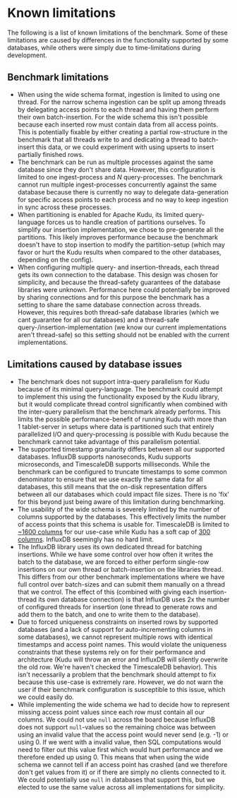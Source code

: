# Known limitations
The following is a list of known limitations of the benchmark. Some of these limitations are caused by differences in the functionality supported by some databases, while others were simply due to time-limitations during development.

## Benchmark limitations
* When using the wide schema format, ingestion is limited to using one thread. For the narrow schema ingestion can be split up among threads by delegating access points to each thread and having them perform their own batch-insertion. For the wide schema this isn't possible because each inserted row must contain data from all access points. This is potentially fixable by either creating a partial row-structure in the benchmark that all threads write to and dedicating a thread to batch-insert this data, or we could experiment with using upserts to insert partially finished rows.
* The benchmark can be run as multiple processes against the same database since they don't share data. However, this configuration is limited to one ingest-process and _N_ query-processes. The benchmark cannot run multiple ingest-processes concurrently against the same database because there is currently no way to delegate data-generation for specific access points to each process and no way to keep ingestion in sync across these processes.
* When partitioning is enabled for Apache Kudu, its limited query-language forces us to handle creation of partitions ourselves. To simplify our insertion implementation, we chose to pre-generate all the partitions. This likely improves performance because the benchmark doesn't have to stop insertion to modify the partition-setup (which may favor or hurt the Kudu results when compared to the other databases, depending on the config).
* When configuring multiple query- and insertion-threads, each thread gets its own connection to the database. This design was chosen for simplicity, and because the thread-safety guarantees of the database libraries were unknown. Performance here could potentially be improved by sharing connections and for this purpose the benchmark has a setting to share the same database connection across threads. However, this requires both thread-safe database libraries (which we cant guarantee for all our databases) and a thread-safe query-/insertion-implementation (we know our current implementations aren't thread-safe) so this setting should not be enabled with the current implementations.

## Limitations caused by database issues
* The benchmark does not support intra-query parallelism for Kudu because of its minimal query-language. The benchmark could attempt to implement this using the functionality exposed by the Kudu library, but it would complicate thread control significantly when combined with the inter-query parallelism that the benchmark already performs. This limits the possible performance-benefit of running Kudu with more than 1 tablet-server in setups where data is partitioned such that entirely parallelized I/O and query-processing is possible with Kudu because the benchmark cannot take advantage of this parallelism potential.
* The supported timestamp granularity differs between all our supported databases. InfluxDB supports nanoseconds, Kudu supports microseconds, and TimescaleDB supports milliseconds. While the benchmark can be configured to truncate timestamps to some common denominator to ensure that we use exactly the same data for all databases, this still means that the on-disk representation differs between all our databases which could impact file sizes. There is no 'fix' for this beyond just being aware of this limitation during benchmarking.
* The usability of the wide schema is severely limited by the number of columns supported by the databases. This effectively limits the number of access points that this schema is usable for. TimescaleDB is limited to [~1600 columns](https://www.postgresql.org/docs/12/limits.html) for our use-case while Kudu has a soft cap of [300 columns](https://kudu.apache.org/docs/known_issues.html). InfluxDB seemingly has no hard limit.
* The InfluxDB library uses its own dedicated thread for batching insertions. While we have some control over how often it writes the batch to the database, we are forced to either perform single-row insertions on our own thread or batch-insertion on the libraries thread. This differs from our other benchmark implementations where we have full control over batch-sizes and can submit them manually on a thread that we control. The effect of this (combined with giving each insertion-thread its own database connection) is that InfluxDB uses 2x the number of configured threads for insertion (one thread to generate rows and add them to the batch, and one to write them to the database).
* Due to forced uniqueness constraints on inserted rows by supported databases (and a lack of support for auto-incrementing columns in some databases), we cannot represent multiple rows with identical timestamps and access point names. This would violate the uniqueness constraints that these systems rely on for their performance and architecture (Kudu will throw an error and InfluxDB will silently overwrite the old row. We're haven't checked the TimescaleDB behavior). This isn't necessarily a problem that the benchmark should attempt to fix because this use-case is extremely rare. However, we do not warn the user if their benchmark configuration is susceptible to this issue, which we could easily do.
* While implementing the wide schema we had to decide how to represent missing access point values since each row must contain all our columns. We could not use `null` across the board because InfluxDB does not support `null`-values so the remaining choice was between using an invalid value that the access point would never send (e.g. -1) or using 0. If we went with a invalid value, then SQL computations would need to filter out this value first which would hurt performance and we therefore ended up using 0. This means that when using the wide schema we cannot tell if an access point has crashed (and we therefore don't get values from it) or if there are simply no clients connected to it. We could potentially use `null` in databases that support this, but we elected to use the same value across all implementations for simplicity.
